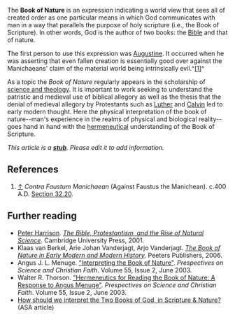 The **Book of Nature** is an expression indicating a world view
that sees all of created order as one particular means in which God
communicates with man in a way that parallels the purpose of holy
scripture (i.e., the Book of Scripture). In other words, God is the
author of two books: the [Bible](Bible "Bible") and that of
nature.

The first person to use this expression was
[Augustine](Augustine "Augustine"). It occurred when he was
asserting that even fallen creation is essentially good over
against the Manichaeans' claim of the material world being
intrinsically evil.^[[1]](#note-0)^

As a topic the *Book of Nature* regularly appears in the
scholarship of
[science and theology](Science_and_theology "Science and theology").
It is important to work seeking to understand the patristic and
medieval use of biblical allegory as well as the thesis that the
denial of medieval allegory by Protestants such as
[Luther](Luther "Luther") and [Calvin](Calvin "Calvin") led to
early modern thought. Here the physical interpretation of the book
of nature--man's experience in the realms of physical and
biological reality--goes hand in hand with the
[hermeneutical](Hermeneutics "Hermeneutics") understanding of the
Book of Scripture.

*This article is a **[stub](http://www.theopedia.com/Category:Theopedia_stubs "Category:Theopedia stubs")**. Please edit it to add information.*
## References

1.  [↑](#ref-0) *Contra Faustum Manichaean* (Against Faustus the
    Manichean). c.400 A.D.
    [Section 32.20](http://www.ccel.org/ccel/schaff/npnf104.iv.ix.xxxiv.html).

## Further reading

-   [Peter Harrison](Peter_Harrison "Peter Harrison").
    [*The Bible, Protestantism, and the Rise of Natural Science*](http://books.google.com/books?id=eBLst8a8uYYC).
    Cambridge University Press, 2001.
-   Klaas van Berkel, Arie Johan Vanderjagt, Arjo Vanderjagt.
    [*The Book of Nature in Early Modern and Modern History*](http://books.google.com/books?id=PpVABj4u5x4C).
    Peeters Publishers, 2006.
-   Angus J. L. Menuge.
    ["Interpreting the Book of Nature"](http://www.asa3.org/asa/pscf/2003/pscf6-03menuge.pdf).
    *Prespectives on Science and Christian Faith*. Volume 55, Issue 2,
    June 2003.
-   Walter R. Thorson.
    ["Hermeneutics for Reading the Book of Nature: A Response to Angus Menuge"](http://www.asa3.org/aSA/PSCF/2003/PSCF6-03Thorson.pdf).
    *Prespectives on Science and Christian Faith*. Volume 55, Issue 2,
    June 2003.
-   [How should we interpret the Two Books of God, in Scripture & Nature?](http://www.asa3.org/ASA/education/origins/two-books.htm)
    (ASA article)



